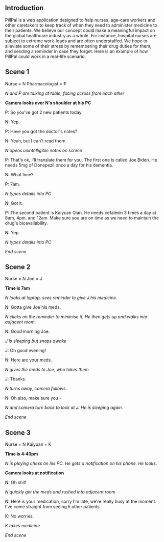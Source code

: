 ## Introduction
PillPal is a web application designed to help nurses, age-care workers and other
caretakers to keep track of when they need to administer medicine to their patients.
We believe our concept could make a meaningful impact on the global healthcare industry
as a whole. For instance, hospital nurses are subject to extreme work-loads and
are often understaffed. We hope to alleviate some of their stress by remembering
their drug duties for them, and sending a reminder in case they forget. Here is
an example of how PillPal could work in a real-life scenario.

## Scene 1
Nurse = N
Pharmacologist = P

_N and P are talking at table, facing across from each other_

**Camera looks over N's shoulder at his PC**

P: So you've got 2 new patients today.

N: Yep.

P: Have you got the doctor's notes?

N: Yeah, but I can't read them.

_N opens unintelligible notes on screen_

P: That's ok, I'll translate them for you. The first one is called Joe Biden. He needs 5mg of Donepezil once a day for his dementia.

N: What time?

P: 7am.

_N types details into PC_

N: Got it.

P: The second patient is Kaiyuan Qian. He needs cefalexin 3 times a day at 8am, 4pm, and 12am.
   Make sure you are on time as we need to maintain the drug's bioavailability.

N: Yep.

_N types details into PC_

_End scene_

## Scene 2
Nurse = N Joe = J

**Time is 7am**

_N looks at laptop, sees reminder to give J his medicine._

N: Gotta give Joe his meds.

_N clicks on the reminder to minimise it. He then gets up and walks into adjacent room._

N: Good morning Joe.

_J is sleeping but snaps awake_

J: Oh good evening!

N: Here are your meds.

_N gives the meds to Joe, who takes them_

J: Thanks.

_N turns away, camera follows._

N: Oh also, make sure you - 

_N and camera turn back to look at J. He is sleeping again._

_End scene_

## Scene 3
Nurse = N Kaiyuan = K

**Time is 4:40pm**

_N is playing chess on his PC. He gets a notification on his phone. He looks._

**Camera looks at notification**

N: Oh shit!

_N quickly get the meds and rushed into adjacent room_

N: Here is your medication, sorry I'm late, we're really busy at the moment. I've
   come straight from seeing 5 other patients.

K: No worries.

_K takes medicine_

_End scene_